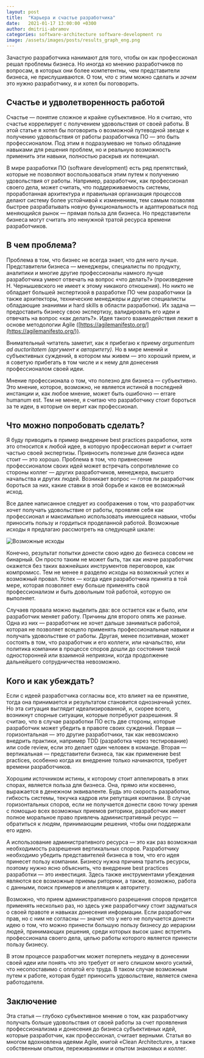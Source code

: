 ```yaml
---
layout: post
title:  "Карьера и счастье разработчика"
date:   2021-01-17 13:00:00 +0300
author: dmitrii-abramov
categories: software-architecture software-development ru
image: /assets/images/posts/results_graph_eng.png
---
```


Зачастую разработчика нанимают для того, чтобы он как профессионал решал проблемы бизнеса. Но иногда ко мнению разработчиков по вопросам, в которых они более компетентны, чем представители бизнеса, не прислушиваются. О том, *что* с этим можно сделать и *зачем* это нужно разработчику, я и хотел бы поговорить.

## Счастье и удволетворенность работой

Счастье — понятие сложное и крайне субъективное. Но я считаю, что счастье коррелирует с получением удовольствия от своей работы. В этой статье я хотел бы поговорить о возможной путеводной звезде к получению удовольствия от работы разработчика ПО — это быть профессионалом. Под этим я подразумеваю не только обладание навыками для решения проблем, но и реальную возможность применить эти навыки, полностью раскрыв их потенциал.

В мире разработки ПО (software development) есть ряд препятствий, которые не позволяют воспользоваться этим путем к получению удовольствия от работы. Например, разработчик, как профессионал своего дела, может считать, что поддерживаемость системы, проработанная архитектура и правильная организация процессов делают систему более устойчивой к изменениям, тем самым позволяя быстрее разрабатывать новую функциональность и адаптироваться под меняющийся рынок — прямая польза для бизнеса. Но представители бизнеса могут считать это ненужной тратой ресурса времени разработчиков.

## В чем проблема?

Проблема в том, что бизнес не всегда знает, что для него лучше. Представители бизнеса — менеджеры, специалисты по продукту, аналитики и многие другие профессионалы намного лучше разработчика умеют отвечать на вопрос «что делать?» (произведение Н. Чернышевского не имеет к этому никакого отношения). Но никто не обладает большей экспертизой в разработке ПО чем разработчики (а также архитекторы, технические менеджеры и другие специалисты обладающие знаниями и hard skills в области разработки). Их задача — предоставить бизнесу свою экспертизу, валидировать его идеи и отвечать на вопрос «как делать?». Идея такого взаимодействия лежит в основе методологии Agile ([https://agilemanifesto.org/](https://agilemanifesto.org/)).

Внимательный читатель заметит, как я прибегаю к приему *argumentum ad auctoritatem (аргумент к авторитету).* Но в мире мнений и субъективных суждений, в котором мы живем — это хороший прием, и я советую прибегать в том числе и к нему для донесения профессионалом своей идеи.

Мнение профессионала о том, что полезно для бизнеса — субъективно. Это мнение, которое, возможно, не является истиной в последней инстанции и, как любое мнение, может быть ошибочно — errare humanum est. Тем не менее, я считаю что разработчику стоит бороться за те идеи, в которые он верит как профессионал.

## Что можно попробовать сделать?

Я буду приводить в пример внедрение best practices разработки, хотя это относится к любой идее, в которую профессионал верит и считает частью своей экспертизы. Привносить полезные для бизнеса идеи стоит — это хорошо. Проблема в том, что привнесение профессионалом своих идей может встречать сопротивление со стороны коллег — других разработчиков, менеджера, высшего начальства и других людей. Возникает вопрос — готов ли разработчик бороться за них, какие ставки в этой борьбе и каков ее возможный исход.

Все далее написанное следует из соображения о том, что разработчик хочет получать удовольствие от работы, проявляя себя как профессионал и максимально использовать имеющиеся навыки, чтобы приносить пользу и гордиться проделанной работой. Возможные исходы я предлагаю рассмотреть на следующей шкале:

![Возможные исходы](/assets/images/posts/results_graph_eng.png)

Конечно, результат попытки донести свою идею до бизнеса совсем не бинарный. Он просто таким не может быть, так как иначе разработчик окажется без таких важнейших инструментов переговоров, как компромисс. Тем не менее я разделю исходы на возможный успех и возможный провал. Успех — когда идея разработчика принята в той мере, которая позволяет ему больше применять свой профессионализм и быть довольным той работой, которую он выполняет. 

Случаев провала можно выделить два: все остается как и было, или разработчик меняет работу. Причины для второго опять же разные. Одна из них — разработчик не хочет дальше заниматься работой, которая не позволяет всецело применять профессиональные навыки и получать удовольствие от работы. Другая, менее позитивная, может состоять в том, что разработчик и его коллеги, или начальство, или политика компании в процессе споров дошли до состояния такой односторонней или взаимной неприязни, когда продолжение дальнейшего сотрудничества невозможно.

## Кого и как убеждать?

Если с идеей разработчика согласны все, кто влияет на ее принятие, тогда она принимается и результатом становится однозначный успех. Но эта ситуация выглядит идеализированной, и, скорее всего, возникнут спорные ситуации, которые потребуют разрешения. Я считаю, что в случае разработки ПО есть две стороны, которые разработчик может убедить в правоте своих суждений. Первая — горизонтальная — это другие разработчики, так как невозможно внедрить практики, например TDD (разработка через тестирование) или code review, если это делает один человек в команде. Вторая — вертикальная — представители бизнеса, так как применение best practices, особенно когда их внедрение только начинаются, требует времени разработчиков. 

Хорошим источником истины, к которому стоит аппелировать в этих спорах, является польза для бизнеса. Она, прямо или косвенно, выражается в денежном эквиваленте. Будь это скорость разработки, гибкость системы, текучка кадров или репутация компании. В случае горизонтальных споров, если не получается донести свою точку зрения с помощью всех возможных приемов риторики, разработчик имеет полное моральное право привлечь административный ресурс — обратиться к людям, принимающим решения, чтобы они поддержали его идею.

А использование административного ресурса — это как раз возможная необходимость разрешения вертикальных споров. Разработчику необходимо убедить представителей бизнеса в том, что его идея принесет пользу компании. Бизнесу нужна причина тратить ресурсы, поэтому нужно ясно объяснить, что внедрение best practices разработки — это инвестиция. Здесь также инструментами убеждения являются все возможные приемы риторики, а также, возможно, работа с данными, поиск примеров и апелляция к авторитету. 

Возможно, что прием административного разрешения споров придется применять несколько раз, но здесь уже разработчику стоит задуматься о своей правоте и навыках донесения информации. Если разработчик прав, но с ним не согласны — значит что у него не получается донести идею о том, что можно принести большую пользу бизнесу до иерархии людей, принимающих решения, среди которых высок шанс встретить профессионала своего дела, целью работы которого является принести пользу бизнесу.

В этом процессе разработчик может потерпеть неудачу в донесении своей идеи или понять что это требует от него слишком много усилий, что несопоставимо с оплатой его труда. В таком случае возможным путем к работе, которая будет приносить удовольствие, является смена работодателя. 

## Заключение

Эта статья — глубоко субъективное мнение о том, как разработчику получать больше удовольствия от своей работы за счет проявления профессионализма и донесения до бизнеса субъективных идей, которые разработчик, как профессионал, считает верными. Статья во многом вдохновлена идеями Agile, книгой «Clean Architecture», а также собственным опытом, переживаниями и опытом знакомых и коллег.